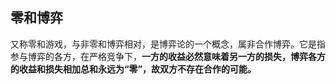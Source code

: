 ## 零和博弈

又称零和游戏，与非零和博弈相对，是博弈论的一个概念，属非合作博弈。它是指参与博弈的各方，在严格竞争下，**一方的收益必然意味着另一方的损失，博弈各方的收益和损失相加总和永远为“零”，故双方不存在合作的可能。**

